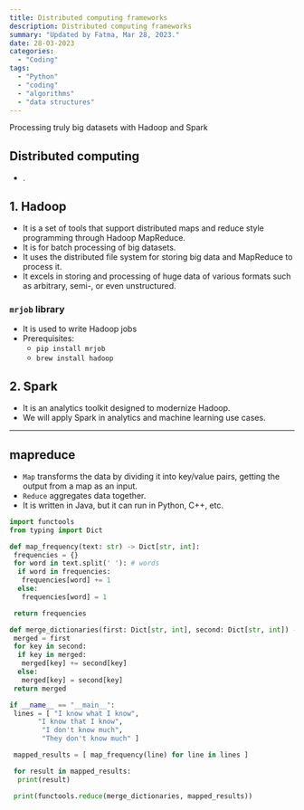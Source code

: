 ```yaml
---
title: Distributed computing frameworks
description: Distributed computing frameworks
summary: "Updated by Fatma, Mar 28, 2023."
date: 28-03-2023
categories:
  - "Coding"
tags:
  - "Python"
  - "coding"
  - "algorithms"
  - "data structures"
---
```


Processing truly big datasets with Hadoop and Spark

## Distributed computing

- .

## 1. Hadoop

- It is a set of tools that support distributed maps and reduce style programming through Hadoop MapReduce.
- It is for batch processing of big datasets.
- It uses the distributed file system for storing big data and MapReduce to process it.
- It excels in storing and processing of huge data of various formats such as arbitrary, semi-, or even unstructured.

### `mrjob` library

- It is used to write Hadoop jobs
- Prerequisites:
  - `pip install mrjob`
  - `brew install hadoop`

## 2. Spark

- It is an analytics toolkit designed to modernize Hadoop.
- We will apply Spark in analytics and machine learning use cases.

---

## mapreduce

- `Map` transforms the data by dividing it into key/value pairs, getting the output from a map as an input.
- `Reduce` aggregates data together.
- It is written in Java, but it can run in Python, C++, etc.

```python
import functools
from typing import Dict

def map_frequency(text: str) -> Dict[str, int]:
 frequencies = {}
 for word in text.split(' '): # words
  if word in frequencies:
   frequencies[word] += 1
  else:
   frequencies[word] = 1

 return frequencies

def merge_dictionaries(first: Dict[str, int], second: Dict[str, int]) -> Dict[str, int]:
 merged = first
 for key in second:
  if key in merged:
   merged[key] += second[key]
  else:
   merged[key] = second[key]
 return merged

if __name__ == "__main__":
 lines = [ "I know what I know",
       "I know that I know",
        "I don't know much",
        "They don't know much" ]

 mapped_results = [ map_frequency(line) for line in lines ]

 for result in mapped_results:
  print(result)

 print(functools.reduce(merge_dictionaries, mapped_results))
```
